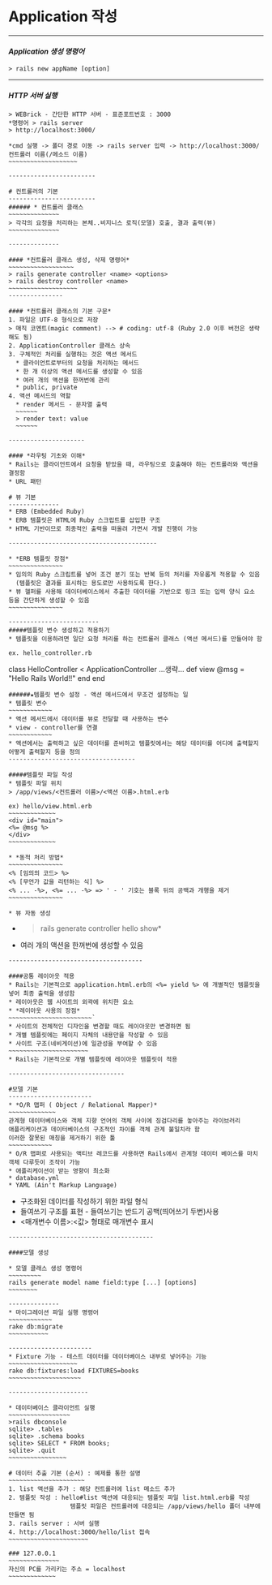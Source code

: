 # Application 작성
----------------------

#### *Application 생성 명령어*
~~~~~~~~~~~~~~~~~~~~
> rails new appName [option]
~~~~~~~~~~~~~~~~~~~~

-------------------------

#### *HTTP 서버 실행*
~~~~~~~~~~~~~~~~~~~~
> WEBrick - 간단한 HTTP 서버 - 표준포트번호 : 3000
*명령어 > rails server
> http://localhost:3000/

*cmd 실행 -> 폴더 경로 이동 -> rails server 입력 -> http://localhost:3000/컨트롤러 이름(/메소드 이름)
~~~~~~~~~~~~~~~~~~~

------------------------

# 컨트롤러의 기본
------------------------
###### * 컨트롤러 클래스
~~~~~~~~~~~~~~
> 각각의 요청을 처리하는 본체..비지니스 로직(모델) 호출, 결과 출력(뷰)
~~~~~~~~~~~~~~

--------------

#### *컨트롤러 클래스 생성, 삭제 명령어*
~~~~~~~~~~~~~~~~~~
> rails generate controller <name> <options>
> rails destroy controller <name>
~~~~~~~~~~~~~~~~~~~
---------------

#### *컨트롤러 클래스의 기본 구문*
1. 파일은 UTF-8 형식으로 저장
> 매직 코멘트(magic comment) --> # coding: utf-8 (Ruby 2.0 이후 버전은 생략해도 됨)
2. ApplicationController 클래스 상속
3. 구체적인 처리를 실행하는 것은 액션 메서드
  * 클라이언트로부터의 요청을 처리하는 메서드
  * 한 개 이상의 액션 메서드를 생성할 수 있음
  * 여러 개의 액션을 한꺼번에 관리
  * public, private
4. 액션 메서드의 역할
  * render 메서드 - 문자열 출력
  ~~~~~~
  > render text: value
  ~~~~~~

---------------------

#### *라우팅 기초와 이해*
* Rails는 클라이언트에서 요청을 받았을 때, 라우팅으로 호출해야 하는 컨트롤러와 액션을 결정함
* URL 패턴

# 뷰 기본
--------------
* ERB (Embedded Ruby)
* ERB 템플릿은 HTML에 Ruby 스크립트를 삽입한 구조
* HTML 기반이므로 최종적인 출력을 떠올려 가면서 개발 진행이 가능

-----------------------------------------

* *ERB 템플릿 장점*
~~~~~~~~~~~~~~~
* 임의의 Ruby 스크립트를 넣어 조건 분기 또는 반복 등의 처리를 자유롭게 적용할 수 있음 
  (템플릿은 결과를 표시하는 용도로만 사용하도록 한다.)
* 뷰 헬퍼를 사용해 데이터베이스에서 추출한 데이터를 기반으로 링크 또는 입력 양식 요소 등을 간단하게 생성할 수 있음
~~~~~~~~~~~~~~~

-------------------------
#####템플릿 변수 생성하고 적용하기
* 템플릿을 이용하려면 일단 요청 처리를 하는 컨트롤러 클래스 (액션 메서드)를 만들어야 함

ex. hello_controller.rb
~~~~~~~~~~~~~~~~~~~~
class HelloController < ApplicationController
 ...생략...
 def view
  @msg = "Hello Rails World!!"
 end
end
~~~~~~~~~~~~~~~~~~~~
######★템플릿 변수 설정 - 액션 메서드에서 무조건 설정하는 일
* 템플릿 변수
~~~~~~~~~~~~
* 액션 메서드에서 데이터를 뷰로 전달할 때 사용하는 변수
* view - controller를 연결
~~~~~~~~~~~~
* 액션에서는 출력하고 싶은 데이터를 준비하고 템플릿에서는 해당 데이터를 어디에 출력할지 어떻게 출력할지 등을 정의
-----------------------------------

#####템플릿 파일 작성
* 템플릿 파일 위치
> /app/views/<컨트롤러 이름>/<액션 이름>.html.erb

ex) hello/view.html.erb
~~~~~~~~~~~~~
<div id="main">
<%= @msg %>
</div>
~~~~~~~~~~~~~

* *동적 처리 방법*
~~~~~~~~~~~~~~~
<% [임의의 코드> %>
<% [무언가 값을 리턴하는 식] %>
<% ... -%>, <%= ... -%> => ' - ' 기호는 블록 뒤의 공백과 개행을 제거
~~~~~~~~~~~~~~~

* 뷰 자동 생성
~~~~~~~~~~~~~~~~~~~~~~~~~~~
* >rails generate controller hello show*
* 여러 개의 액션을 한꺼번에 생성할 수 있음
~~~~~~~~~~~~~~~~~~~~~~~~~~~~
-------------------------------------

####공통 레이아웃 적용
* Rails는 기본적으로 application.html.erb의 <%= yield %> 에 개별적인 템플릿을 넣어 최종 출력을 생성함
* 레이아웃은 웹 사이트의 외곽에 위치한 요소
* *레이아웃 사용의 장점*
~~~~~~~~~~~~~~~~~~~~~~~`
* 사이트의 전체적인 디자인을 변경할 때도 레이아웃만 변경하면 됨
* 개별 템플릿에는 페이지 자체의 내용만을 작성할 수 있음
* 사이트 구조(네비게이션)에 일관성을 부여할 수 있음
~~~~~~~~~~~~~~~~~~~~~~
* Rails는 기본적으로 개별 템플릿에 레이아웃 템플릿이 적용

--------------------------------

#모델 기본
-----------------------
* *O/R 맵퍼 ( Object / Relational Mapper)*
~~~~~~~~~~~~~
관계형 데이터베이스와 객체 지향 언어의 객체 사이에 징검다리를 놓아주는 라이브러리
애플리케이션과 데이터베이스의 구조적인 차이를 객체 관계 불일치라 함
이러한 잘못된 매칭을 제거하기 위한 툴
~~~~~~~~~~~~
* O/R 맵퍼로 사용되는 액티브 레코드를 사용하면 Rails에서 관계형 데이터 베이스를 마치 객체 다루듯이 조작이 가능
* 애플리케이션이 받는 영향이 최소화
* database.yml
* YAML (Ain't Markup Language)
~~~~~~~~~~~~~~~~~~~~~~~~~~~~~~~~
* 구조화된 데이터를 작성하기 위한 파일 형식
* 들여쓰기 구조를 표현 - 들여쓰기는 반드기 공백(띄어쓰기 두번)사용
* <매개변수 이름>:<값> 형태로 매개변수 표시
~~~~~~~~~~~~~~~~~~~~~~~~~
----------------------------------------

####모델 생성

* 모델 클래스 생성 명령어
~~~~~~~~~
rails generate model name field:type [...] [options]
~~~~~~~~

--------------
* 마이그레이션 파일 실행 명령어
~~~~~~~~~~~~
rake db:migrate
~~~~~~~~~~~

-----------------------
* Fixture 기능 - 테스트 데이터를 데이터베이스 내부로 넣어주는 기능
~~~~~~~~~~~~~~~~~~~
rake db:fixtures:load FIXTURES=books
~~~~~~~~~~~~~~~~~~~~

----------------------

* 데이터베이스 클라이언트 실행
~~~~~~~~~~~~~~~~~
>rails dbconsole
sqlite> .tables
sqlite> .schema books
sqlite> SELECT * FROM books;
sqlite> .quit
~~~~~~~~~~~~~~~~

# 데이터 추출 기본 (순서) : 예제를 통한 설명
~~~~~~~~~~~~~~~~~~~~~
1. list 액션을 추가 : 해당 컨트롤러에 list 메소드 추가
2. 템플릿 작성 : hello#list 액션에 대응되는 템플릿 파일 list.html.erb를 작성
                 템플릿 파일은 컨트롤러에 대응되는 /app/views/hello 폴더 내부에 만들면 됨
3. rails server : 서버 실행
4. http://localhost:3000/hello/list 접속
~~~~~~~~~~~~~~~~~~~~~~

### 127.0.0.1
~~~~~~~~~~~~~~
자신의 PC를 가리키는 주소 = localhost
~~~~~~~~~~~~~
